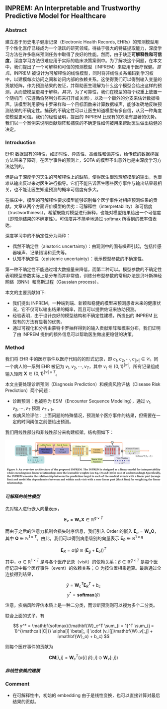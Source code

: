 ## INPREM: An Interpretable and Trustworthy Predictive Model for Healthcare

### Abstract

建立基于历史电子健康记录（Electronic Health Records, EHRs）的预测模型用于个性化医疗已经成为一个活跃的研究领域。得益于强大的特征提取能力，深度学习方法在许多临床预测任务中取得了良好的性能。然而，由于缺乏**可解释性和可信度**，深度学习方法很难应用于实际的临床决策案例中。为了解决这个问题，在本文中，我们提出了一个可解释和可信的预测模型（INPREM）来应用于医疗保健。*首先*，INPREM 被设计为可解释性的线性模型，同时将非线性关系编码到学习权中，以建模每次访问之间和访问内部的依赖关系。这使得我们可以得到输入变量的贡献矩阵，作为预测结果的佐证，并帮助医生理解为什么这个模型会给出这样的预测，从而使模型更易于解释。*其次*，为了可靠性，我们在模型的每个权重上放置一个随机门（它遵循伯努利分布来打开或关闭），以及一个额外的分支来估计数据噪声。该模型利用蒙特卡罗采样和一个目标函数来计算数据噪声，能够准确地反映预测结果的不确定性。捕获的不确定性可以让医生知道模型有多自信，从另一种角度使模型更可信。我们的经验证明，提出的 INPREM 比现有的方法有显著的优势。我们以一个案例来说明贡献矩阵和捕获的不确定性如何被用来帮助医生做出稳健的决定。

### Introduction

EHR 数据固有的特性，如即时性、异质性、高维性和偏差性，给传统的数据挖掘方法带来了障碍。在医学事件的预测上，SOTA 的模型不出意外也是由深度学习方法达到的。

但是由于深度学习天生的可解释性上的缺陷，使得医生很难理解模型的输出，也很难从输出反过来对医生进行指导。它们不能告诉医生哪些医疗事件与输出结果最相关，也不能让医生知道预测的概率可信度有多大。

在临床中，模型的可解释性要求模型能够识别每个医学事件对相应预测结果的贡献。文章从两个方面评价模型的优劣：可解释性（interpretability）和可信度（trustworthiness）。希望既能对模型进行解释，也能对模型结果给出一个可信度（即预测结果的不确定性）。可信度并不简单地通过 softmax 所得到的概率值表达。

深度学习中的不确定性分为两种：
* 偶然不确定性（aleatoric uncertainty）：由观测中的固有噪声引起，包括传感器噪声、记录错误和丢失等。
* 认知不确定性（epistemic uncertainty）：表示模型参数的不确定性。

第一种不确定性不能通过增大数据量来降低，而第二种可以。模型参数的不确定性表明模型参数实际上是分布而并非常值，训练分布型参数的常用办法是贝叶斯神经网络（BNN）和高斯过程（Gaussian process）。

本文的主要贡献如下:

* 我们提出 INPREM，一种端到端、新颖和稳健的模型来预测患者未来的健康状况，它不仅可以输出结果的概率，而且可以提供佐证来协助预测。
* 经验表明，由于设计良好的模型结构和不确定性建模，所提出的 INPREM 比现有的方法有显著的优势。
* 通过可视化和分析由蒙特卡罗抽样得到的输入贡献矩阵和概率分布，我们证明了由 INPREM 提供的额外信息可以帮助医生做出更稳健的决策。

### Method

我们将 EHR 中的医疗事件以医疗代码的的形式记录，即 $c_1, c_2, \cdots, c_{|\mathcal{C}|} \in \mathcal{C}$。同一个病人的一系列 EHR 被记为 $v_1, v_2, \cdots, v_T$，其中 $v_t \in \{0, 1\}^{|\mathcal{C}|}$，所有记录组成输入矩阵 $\mathbf{X} \in \{0, 1\}^{|\mathcal{C}| \times T}$。

本文主要处理诊断预测（Diagnosis Prediction）和疾病风险评估（Disease Risk Prediction）两个问题：

* 诊断预测：也被称为 ESM（Encounter Sequence
Modeling），通过 $v_1, v_2, \cdots, v_T$ 预测 $v_{T + 1}$。
* 疾病风险评估：上面问题的特殊情况，预测某个医疗事件的结果，但需要在一定的时间阈值之前便给出预测。

我们用线性部分和非线性部分来构建框架。结构图如下：

![](1.PNG)

#### *可解释的线性模型*

先对输入进行嵌入向量表示，

$$
\mathbf{E}_v = \mathbf{W}_v \mathbf{X} \in \mathbb{R}^{g \times T}
$$

而由于之后的注意力机制会损失时序信息，我们引入 Order 的嵌入 $\mathbf{E}_o = \mathbf{W}_o \mathbf{O}$，其中 $\mathbf{O} \in \mathbb{N}^{1 \times T}$。由此，我们可以得到病患级别的向量表示 $\mathbf{E}_R \in \mathbb{R}^{1 \times g}$

$$
\mathbf{E}_R = \alpha(\beta \odot (\mathbf{E}_g + \mathbf{E}_o))^T
$$

其中，$\alpha \in \mathbb{R}^{1 \times T}$ 是与各个医疗记录（visit）的依赖关系；$\beta \in \mathbb{R}^{g \times T}$ 是每个医疗记录中每个医疗事件（event）的依赖关系；$\odot$ 为按位置相乘运算。最后通过全连接得到结果，

$$
\tilde{y} = \mathbf{W}_c^T \mathbf{E}_R^T + b_c
$$
$$
y^* = \mathbf{softmax}(\tilde{y})
$$

注意，疾病风险评估本质上是一种二分类，而诊断预测则可以视为多个二分类。

联合上面的式子，有

$$
y^* = \mathbf{softmax}(\mathbf{W}_c^T \sum_{i = 1}^T \sum_{j = 1}^{\mathcal{|C|}} \alpha[i] \beta[;, i] \odot (v_i[j]\mathbf{W}_v[:,j] + i\mathbf{W}_o) + b_c)
$$

则每个医疗事件的贡献为

$$
\mathbf{CM}[i,j] = \mathbf{W}_c^T (\alpha[i] ~ \beta[:, i] \odot \mathbf{W}_v[:, j])
$$

#### *非线性依赖的建模*



### Comment

* 在可解释性中，初始的 embedding 由于是线性变换，也可以直接计算对最后结果的贡献。